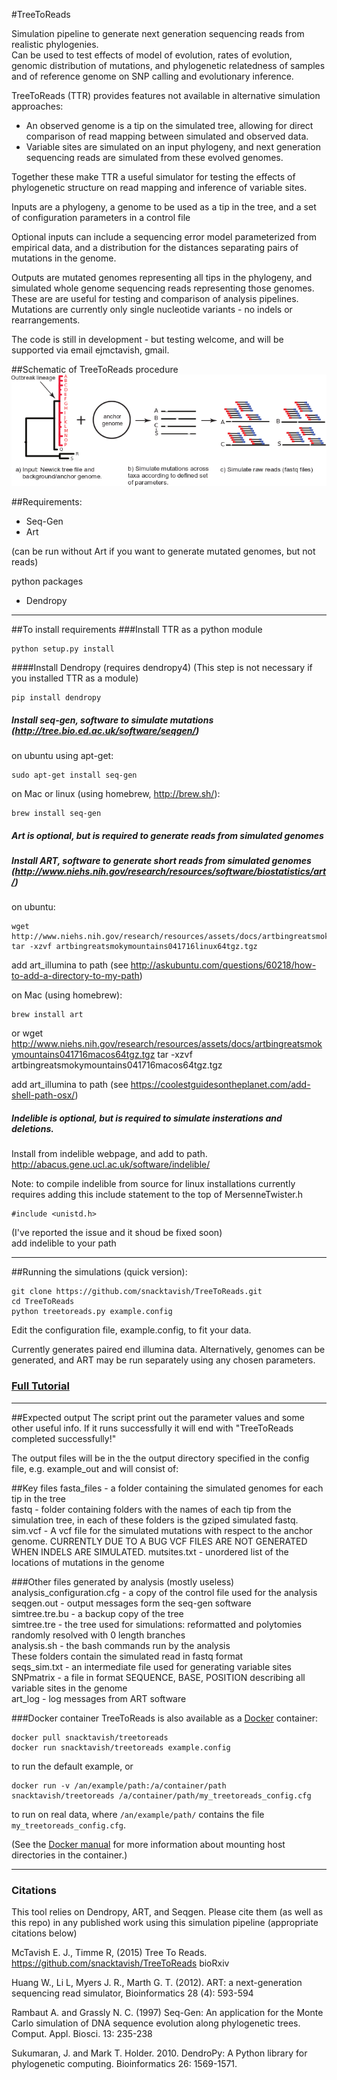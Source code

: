 #TreeToReads

Simulation pipeline to generate next generation sequencing reads from realistic phylogenies.  
Can be used to test effects of model of evolution, rates of evolution, 
genomic distribution of mutations, and phylogenetic relatedness of samples and of reference genome 
on SNP calling and evolutionary inference.  

TreeToReads (TTR) provides features not available in alternative simulation approaches:

  - An observed genome is a tip on the simulated tree, allowing for direct comparison of read mapping between simulated and observed data.
  - Variable sites are simulated on an input phylogeny, and next generation sequencing reads are simulated from these evolved genomes.

Together these make TTR a useful simulator for testing the effects of phylogenetic structure on read mapping and inference of variable sites.


Inputs are a phylogeny, a genome to be used as a tip in the tree,
and a set of configuration parameters in a control file

Optional inputs can include a sequencing error model parameterized from empirical data,
and a distribution for the distances separating pairs of mutations in the genome.

Outputs are mutated genomes representing all tips in the phylogeny, 
and simulated whole genome sequencing reads representing those genomes. 
These are are useful for testing and comparison of analysis pipelines.
Mutations are currently only single nucleotide variants - no indels or rearrangements.

The code is still in development - but testing welcome, and will be supported via email ejmctavish, gmail.  

##Schematic of TreeToReads procedure
![](https://github.com/snacktavish/TreeToReads/blob/master/docs/TTR-figure.png?raw=true)

##Requirements:

-   Seq-Gen
-   Art

(can be run without Art if you want to generate mutated genomes, but not reads)

python packages
-   Dendropy


-------------------------

##To install requirements
###Install TTR as a python module

    python setup.py install

####Install Dendropy (requires dendropy4)
(This step is not necessary if you installed TTR as a module)

    pip install dendropy

##### Install seq-gen, software to simulate mutations (http://tree.bio.ed.ac.uk/software/seqgen/) 
on ubuntu using apt-get: 

    sudo apt-get install seq-gen

on Mac or linux (using homebrew, http://brew.sh/): 

    brew install seq-gen


##### Art is optional, but is required to generate reads from simulated genomes
##### Install ART, software to generate short reads from simulated genomes (http://www.niehs.nih.gov/research/resources/software/biostatistics/art/)

on ubuntu: 

    wget http://www.niehs.nih.gov/research/resources/assets/docs/artbingreatsmokymountains041716linux64tgz.tgz
    tar -xzvf artbingreatsmokymountains041716linux64tgz.tgz

add art_illumina to path (see http://askubuntu.com/questions/60218/how-to-add-a-directory-to-my-path)

on Mac (using homebrew): 

    brew install art
or 
   wget http://www.niehs.nih.gov/research/resources/assets/docs/artbingreatsmokymountains041716macos64tgz.tgz
   tar -xzvf artbingreatsmokymountains041716macos64tgz.tgz

add art_illumina to path (see https://coolestguidesontheplanet.com/add-shell-path-osx/)

##### Indelible is optional, but is required to simulate insterations and deletions.

Install from indelible webpage, and add to path.
    http://abacus.gene.ucl.ac.uk/software/indelible/

Note: to compile indelible from source for linux installations currently requires adding this include statement to the top of MersenneTwister.h

    #include <unistd.h>

(I've reported the issue and it shoud be fixed soon)  
add indelible to your path



-----------------------------------------------------------
##Running the simulations (quick version):

    git clone https://github.com/snacktavish/TreeToReads.git
    cd TreeToReads
    python treetoreads.py example.config
 
Edit the configuration file, example.config, to fit your data.

Currently generates paired end illumina data.
Alternatively, genomes can be generated, and ART may be
 run separately using any chosen parameters.

### [Full Tutorial](https://github.com/snacktavish/TreeToReads/blob/master/docs/tutorial.md)

---------------------------------------------------------
##Expected output
The script print out the parameter values and some other useful info.
If it runs successfully it will end with
"TreeToReads completed successfully!"

The output files will be in the the output directory specified in the 
config file, e.g. example_out
and will consist of:

##Key files
fasta_files   - a folder containing the simulated genomes for each tip in the tree  
fastq - folder containing folders with the names of each tip from the simulation tree, in each of these folders is the gziped simulated fastq.
sim.vcf - A vcf file for the simulated mutations with respect to the anchor genome. CURRENTLY DUE TO A BUG VCF FILES ARE NOT GENERATED WHEN INDELS ARE SIMULATED. 
mutsites.txt  - unordered list of the locations of mutations in the genome  

###Other files generated by analysis (mostly useless)  
analysis_configuration.cfg - a copy of the control file used for the analysis  
seqgen.out - output messages form the seq-gen software  
simtree.tre.bu - a backup copy of the tree  
simtree.tre - the tree used for simulations: reformatted and polytomies randomly resolved with 0 length branches  
analysis.sh - the bash commands run by the analysis   
These folders contain the simulated read in fastq format  
seqs_sim.txt  - an intermediate file used for generating variable sites  
SNPmatrix - a file in format SEQUENCE, BASE, POSITION describing all variable sites in the genome  
art_log - log messages from ART software  

###Docker container
TreeToReads is also available as a [Docker](https://www.docker.com/) container:

	docker pull snacktavish/treetoreads
	docker run snacktavish/treetoreads example.config
	
to run the default example, or

	docker run -v /an/example/path:/a/container/path snacktavish/treetoreads /a/container/path/my_treetoreads_config.cfg
	
to run on real data, where ```/an/example/path/``` contains the file ```my_treetoreads_config.cfg```.

(See the [Docker manual](http://docs.docker.com/engine/reference/run/#volume-shared-filesystems) for more information about mounting host directories in the container.)


----------------------------------------------------------------------------------------

### Citations
This tool relies on Dendropy, ART, and Seqgen.
Please cite them (as well as this repo) in any published work using this simulation pipeline (appropriate citations below)

McTavish E. J., Timme R, (2015) Tree To Reads. https://github.com/snacktavish/TreeToReads  bioRxiv

Huang W., Li L, Myers J. R., Marth G. T. (2012). ART: a next-generation sequencing read simulator, Bioinformatics 28 (4): 593-594  

Rambaut A. and Grassly N. C. (1997) Seq-Gen: An application for the Monte Carlo simulation of DNA sequence evolution along phylogenetic trees. Comput. Appl. Biosci. 13: 235-238  

Sukumaran, J. and Mark T. Holder. 2010. DendroPy: A Python library for phylogenetic computing. Bioinformatics 26: 1569-1571.

